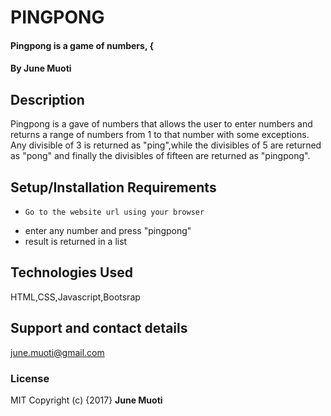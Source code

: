 # PINGPONG
#### Pingpong is a game of numbers, {
#### By **June Muoti**
## Description
Pingpong is a gave of numbers that allows the user to enter numbers and returns a range of numbers from 1 to that number with some exceptions. Any divisible of 3 is returned as "ping",while the divisibles of 5 are returned as "pong" and finally the divisibles of fifteen are returned as "pingpong".
## Setup/Installation Requirements
*     Go to the website url using your browser
* enter any number and press "pingpong"
* result is returned in a list



## Technologies Used
HTML,CSS,Javascript,Bootsrap
## Support and contact details
june.muoti@gmail.com
### License
MIT
Copyright (c) {2017} **June Muoti**
